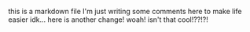this is a markdown file
I'm just writing some comments here to make life easier idk...
here is another change! woah! isn't that cool!??!?!


